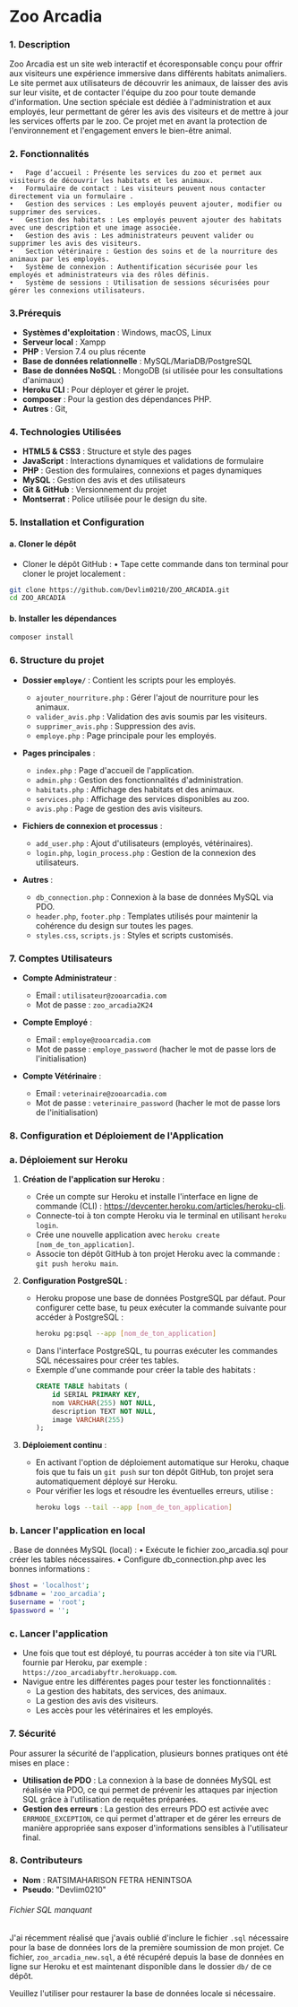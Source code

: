 # Zoo Arcadia

### 1. Description

Zoo Arcadia est un site web interactif et écoresponsable conçu pour offrir aux visiteurs une expérience immersive dans différents habitats animaliers. Le site permet aux utilisateurs de découvrir les animaux, de laisser des avis sur leur visite, et de contacter l'équipe du zoo pour toute demande d'information. Une section spéciale est dédiée à l'administration et aux employés, leur permettant de gérer les avis des visiteurs et de mettre à jour les services offerts par le zoo. Ce projet met en avant la protection de l'environnement et l'engagement envers le bien-être animal.

### 2. Fonctionnalités

    •	Page d’accueil : Présente les services du zoo et permet aux visiteurs de découvrir les habitats et les animaux.
    •	Formulaire de contact : Les visiteurs peuvent nous contacter directement via un formulaire .
    •	Gestion des services : Les employés peuvent ajouter, modifier ou supprimer des services.
    •	Gestion des habitats : Les employés peuvent ajouter des habitats avec une description et une image associée.
    •	Gestion des avis : Les administrateurs peuvent valider ou supprimer les avis des visiteurs.
    •	Section vétérinaire : Gestion des soins et de la nourriture des animaux par les employés.
    •	Système de connexion : Authentification sécurisée pour les employés et administrateurs via des rôles définis.
    •	Système de sessions : Utilisation de sessions sécurisées pour gérer les connexions utilisateurs.

### 3.Prérequis

- **Systèmes d'exploitation** : Windows, macOS, Linux
- **Serveur local** : Xampp
- **PHP** : Version 7.4 ou plus récente
- **Base de données relationnelle** : MySQL/MariaDB/PostgreSQL
- **Base de données NoSQL** : MongoDB (si utilisée pour les consultations d'animaux)
- **Heroku CLI** : Pour déployer et gérer le projet.
- **composer** : Pour la gestion des dépendances PHP.
- **Autres** : Git,

### 4. Technologies Utilisées

- **HTML5 & CSS3** : Structure et style des pages
- **JavaScript** : Interactions dynamiques et validations de formulaire
- **PHP** : Gestion des formulaires, connexions et pages dynamiques
- **MySQL** : Gestion des avis et des utilisateurs
- **Git & GitHub** : Versionnement du projet
- **Montserrat** : Police utilisée pour le design du site.

### 5. Installation et Configuration

#### a. **Cloner le dépôt**

- Cloner le dépôt GitHub :
  • Tape cette commande dans ton terminal pour cloner le projet localement :

```bash
git clone https://github.com/Devlim0210/ZOO_ARCADIA.git
cd ZOO_ARCADIA
```

#### b. **Installer les dépendances**

```bash
composer install
```

### 6. **Structure du projet**

- **Dossier `employe/`** : Contient les scripts pour les employés.

  - `ajouter_nourriture.php` : Gérer l'ajout de nourriture pour les animaux.
  - `valider_avis.php` : Validation des avis soumis par les visiteurs.
  - `supprimer_avis.php` : Suppression des avis.
  - `employe.php` : Page principale pour les employés.

- **Pages principales** :
  - `index.php` : Page d'accueil de l'application.
  - `admin.php` : Gestion des fonctionnalités d'administration.
  - `habitats.php` : Affichage des habitats et des animaux.
  - `services.php` : Affichage des services disponibles au zoo.
  - `avis.php` : Page de gestion des avis visiteurs.
- **Fichiers de connexion et processus** :

  - `add_user.php` : Ajout d'utilisateurs (employés, vétérinaires).
  - `login.php`, `login_process.php` : Gestion de la connexion des utilisateurs.

- **Autres** :
  - `db_connection.php` : Connexion à la base de données MySQL via PDO.
  - `header.php`, `footer.php` : Templates utilisés pour maintenir la cohérence du design sur toutes les pages.
  - `styles.css`, `scripts.js` : Styles et scripts customisés.

### 7. Comptes Utilisateurs

- **Compte Administrateur** :

  - Email : `utilisateur@zooarcadia.com`
  - Mot de passe : `zoo_arcadia2K24`

- **Compte Employé** :

  - Email : `employe@zooarcadia.com`
  - Mot de passe : `employe_password` (hacher le mot de passe lors de l'initialisation)

- **Compte Vétérinaire** :
  - Email : `veterinaire@zooarcadia.com`
  - Mot de passe : `veterinaire_password` (hacher le mot de passe lors de l'initialisation)

### 8. Configuration et Déploiement de l'Application

### a. **Déploiement sur Heroku**

1. **Création de l'application sur Heroku** :

   - Crée un compte sur Heroku et installe l'interface en ligne de commande (CLI) : https://devcenter.heroku.com/articles/heroku-cli.
   - Connecte-toi à ton compte Heroku via le terminal en utilisant `heroku login`.
   - Crée une nouvelle application avec `heroku create [nom_de_ton_application]`.
   - Associe ton dépôt GitHub à ton projet Heroku avec la commande : `git push heroku main`.

2. **Configuration PostgreSQL** :

   - Heroku propose une base de données PostgreSQL par défaut. Pour configurer cette base, tu peux exécuter la commande suivante pour accéder à PostgreSQL :
     ```bash
     heroku pg:psql --app [nom_de_ton_application]
     ```
   - Dans l'interface PostgreSQL, tu pourras exécuter les commandes SQL nécessaires pour créer tes tables.
   - Exemple d'une commande pour créer la table des habitats :
     ```sql
     CREATE TABLE habitats (
         id SERIAL PRIMARY KEY,
         nom VARCHAR(255) NOT NULL,
         description TEXT NOT NULL,
         image VARCHAR(255)
     );
     ```

3. **Déploiement continu** :
   - En activant l'option de déploiement automatique sur Heroku, chaque fois que tu fais un `git push` sur ton dépôt GitHub, ton projet sera automatiquement déployé sur Heroku.
   - Pour vérifier les logs et résoudre les éventuelles erreurs, utilise :
     ```bash
     heroku logs --tail --app [nom_de_ton_application]
     ```

### b. **Lancer l'application en local**

. Base de données MySQL (local) :
• Exécute le fichier zoo_arcadia.sql pour créer les tables nécessaires.
• Configure db_connection.php avec les bonnes informations :

```bash
$host = 'localhost';
$dbname = 'zoo_arcadia';
$username = 'root';
$password = '';
```

### c. **Lancer l'application**

- Une fois que tout est déployé, tu pourras accéder à ton site via l'URL fournie par Heroku, par exemple : `https://zoo_arcadiabyftr.herokuapp.com`.
- Navigue entre les différentes pages pour tester les fonctionnalités :
  - La gestion des habitats, des services, des animaux.
  - La gestion des avis des visiteurs.
  - Les accès pour les vétérinaires et les employés.

### 7. **Sécurité**

Pour assurer la sécurité de l'application, plusieurs bonnes pratiques ont été mises en place :

- **Utilisation de PDO** : La connexion à la base de données MySQL est réalisée via PDO, ce qui permet de prévenir les attaques par injection SQL grâce à l'utilisation de requêtes préparées.
- **Gestion des erreurs** : La gestion des erreurs PDO est activée avec `ERRMODE_EXCEPTION`, ce qui permet d'attraper et de gérer les erreurs de manière appropriée sans exposer d'informations sensibles à l'utilisateur final.

### 8. **Contributeurs**

- **Nom** : RATSIMAHARISON FETRA HENINTSOA
- **Pseudo**: "Devlim0210"

###### Fichier SQL manquant

J'ai récemment réalisé que j'avais oublié d'inclure le fichier `.sql` nécessaire pour la base de données lors de la première soumission de mon projet. Ce fichier, `zoo_arcadia_new.sql`, a été récupéré depuis la base de données en ligne sur Heroku et est maintenant disponible dans le dossier `db/` de ce dépôt.

Veuillez l'utiliser pour restaurer la base de données locale si nécessaire.
